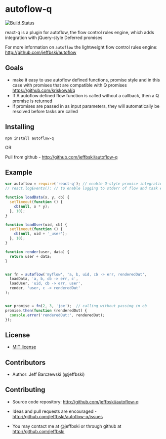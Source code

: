 # autoflow-q

[![Build Status](https://secure.travis-ci.org/jeffbski/autoflow-q.png?branch=master)](http://travis-ci.org/jeffbski/autoflow-q)

react-q is a plugin for autoflow, the flow control rules engine, which adds integration with jQuery-style Deferred promises

For more information on `autoflow` the lightweight flow control rules engine:  http://github.com/jeffbski/autoflow

## Goals

 - make it easy to use autoflow defined functions, promise style and in this case with promises that are compatible with Q promises https://github.com/kriskowal/q
 - If A autoflow defined flow function is called without a callback, then a Q promise is returned
 - if promises are passed in as input parameters, they will automatically be resolved before tasks are called

## Installing

    npm install autoflow-q

OR

Pull from github - http://github.com/jeffbski/autoflow-q


## Example

```javascript
var autoflow = require('react-q'); // enable Q-style promise integration, return react
// react.logEvents(); // to enable logging to stderr of flow and task events

function loadData(x, y, cb) {
  setTimeout(function () {
    cb(null, x * y);
  }, 10);
}

function loadUser(uid, cb) {
  setTimeout(function () {
    cb(null, uid + '_user');
  }, 10);
}

function render(user, data) {
  return user + data;
}


var fn = autoflow('myflow', 'a, b, uid, cb -> err, renderedOut',
  loadData, 'a, b, cb -> err, c',
  loadUser, 'uid, cb -> err, user',
  render, 'user, c -> renderedOut'
);


var promise = fn(2, 3, 'joe');  // calling without passing in cb
promise.then(function (renderedOut) {
  console.error('renderedOut:', renderedOut);
});
```


## License

 - [MIT license](http://github.com/jeffbski/autoflow-q/raw/master/LICENSE)

## Contributors

 - Author: Jeff Barczewski (@jeffbski)

## Contributing

 - Source code repository: http://github.com/jeffbski/autoflow-q
 - Ideas and pull requests are encouraged  - http://github.com/jeffbski/autoflow-q/issues

- You may contact me at @jeffbski or through github at http://github.com/jeffbski
